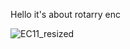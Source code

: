 Hello it's about rotarry enc

![EC11_resized](https://github.com/user-attachments/assets/4a7c8bde-18bf-402f-b99c-db864a1df1bd)
